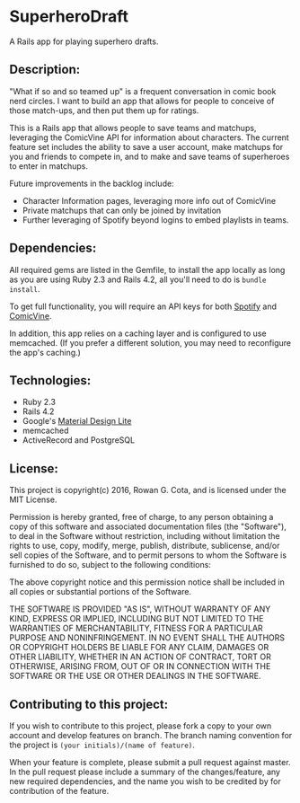 # SuperheroDraft
A Rails app for playing superhero drafts.

## Description:
"What if so and so teamed up" is a frequent conversation in comic book nerd circles. I want to build an app that allows for people to conceive of those match-ups, and then put them up for ratings.

This is a Rails app that allows people to save teams and matchups, leveraging the ComicVine API for information about characters. The current feature set includes the ability to save a user account, make matchups for you and friends to compete in, and to make and save teams of superheroes to enter in matchups.

Future improvements in the backlog include:
* Character Information pages, leveraging more info out of ComicVine
* Private matchups that can only be joined by invitation
* Further leveraging of Spotify beyond logins to embed playlists in teams.

## Dependencies:
All required gems are listed in the Gemfile, to install the app locally as long as you are using Ruby 2.3 and Rails 4.2, all you'll need to do is `bundle install`.

To get full functionality, you will require an API keys for both [Spotify](https://developer.spotify.com/web-api/) and [ComicVine](http://comicvine.gamespot.com/api/). 

In addition, this app relies on a caching layer and is configured to use memcached. (If you prefer a different solution, you may need to reconfigure the app's caching.)

## Technologies:
* Ruby 2.3
* Rails 4.2
* Google's [Material Design Lite](https://getmdl.io/)
* memcached
* ActiveRecord and PostgreSQL

## License:
This project is copyright(c) 2016, Rowan G. Cota, and is licensed under the MIT License.

Permission is hereby granted, free of charge, to any person obtaining a copy of this software and associated documentation files (the "Software"), to deal in the Software without restriction, including without limitation the rights to use, copy, modify, merge, publish, distribute, sublicense, and/or sell copies of the Software, and to permit persons to whom the Software is furnished to do so, subject to the following conditions:

The above copyright notice and this permission notice shall be included in all copies or substantial portions of the Software.

THE SOFTWARE IS PROVIDED "AS IS", WITHOUT WARRANTY OF ANY KIND, EXPRESS OR IMPLIED, INCLUDING BUT NOT LIMITED TO THE WARRANTIES OF MERCHANTABILITY, FITNESS FOR A PARTICULAR PURPOSE AND NONINFRINGEMENT. IN NO EVENT SHALL THE AUTHORS OR COPYRIGHT HOLDERS BE LIABLE FOR ANY CLAIM, DAMAGES OR OTHER LIABILITY, WHETHER IN AN ACTION OF CONTRACT, TORT OR OTHERWISE, ARISING FROM, OUT OF OR IN CONNECTION WITH THE SOFTWARE OR THE USE OR OTHER DEALINGS IN THE SOFTWARE.

## Contributing to this project:

If you wish to contribute to this project, please fork a copy to your own account and develop features on branch. The branch naming convention for the project is `(your initials)/(name of feature)`.

When your feature is complete, please submit a pull request against master. In the pull request please include a summary of the changes/feature, any new required dependencies, and the name you wish to be credited by for contribution of the feature.
